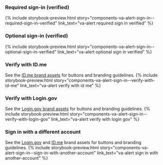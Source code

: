 ### Required sign-in (verified)
{% include storybook-preview.html story="components-va-alert-sign-in--required-sign-in-verified" link_text="va-alert required sign in verified" %}

### Optional sign-in (verified)
{% include storybook-preview.html story="components-va-alert-sign-in--optional-sign-in-verified" link_text="va-alert optional sign in verified" %}

### Verify with ID.me
See the [ID.me brand assets](https://developers.id.me/brand-assets) for buttons and branding guidelines.
{% include storybook-preview.html story="components-va-alert-sign-in--verify-with-id-me" link_text="va-alert verify with id me" %}

### Verify with Login.gov
See the [Login.gov brand assets](https://developers.login.gov/user-experience/sign-in-sign-out/#design-your-applications-sign-in-and-sign-out-buttons) for buttons and branding guidelines.
{% include storybook-preview.html story="components-va-alert-sign-in--verify-with-login-gov" link_text="va-alert verify with login gov" %}

### Sign in with a different account
See the [Login.gov](https://developers.login.gov/user-experience/sign-in-sign-out/#design-your-applications-sign-in-and-sign-out-buttons) and [ID.me](https://developers.id.me/brand-assets) brand assets for buttons and branding guidelines.
{% include storybook-preview.html story="components-va-alert-sign-in--sign-in-with-another-account" link_text="va-alert sign in with another-account" %}
